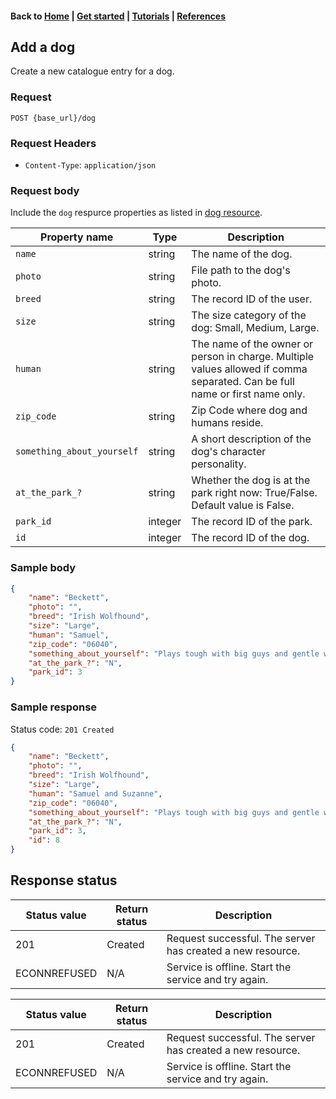 #### Back to [Home](index.md) | [Get started](index.md#get-started) | [Tutorials](index.md#tutorials) | [References](index.md#reference)

## Add a dog
Create a new catalogue entry for a dog.

### Request
```
POST {base_url}/dog
```

### Request Headers
* `Content-Type`: `application/json`


### Request body
Include  the `dog` respurce properties as listed in [dog resource](dog-ref.md).

|Property name   |Type   |Description   |   
|---|---|---|
| `name`  |string   | The name of the dog.  |
| `photo`  |string   | File path to the dog's photo.  |   
| `breed`  |string   | The record ID of the user.  |   
| `size`  |string   | The size category of the dog: Small, Medium, Large.  |   
| `human`  |string  | The name of the owner or person in charge. Multiple values allowed if comma separated. Can be full name or first name only.  | 
| `zip_code`  |string   | Zip Code where dog and humans reside.  |   
| `something_about_yourself`  |string   | A short description of the dog's character personality.  |   
| `at_the_park_?`  |string   | Whether the dog is at the park right now: True/False. Default value is False. |   
| `park_id`  |integer  | The record ID of the park.  |   
| `id`  |integer   | The record ID of the dog.  | 

### Sample body

```json
{
    "name": "Beckett",
    "photo": "",
    "breed": "Irish Wolfhound",
    "size": "Large",
    "human": "Samuel",
    "zip_code": "06040",
    "something_about_yourself": "Plays tough with big guys and gentle with little ones.",
    "at_the_park_?": "N",
    "park_id": 3
}
```
### Sample response
Status code: `201 Created`
```json
{
    "name": "Beckett",
    "photo": "",
    "breed": "Irish Wolfhound",
    "size": "Large",
    "human": "Samuel and Suzanne",
    "zip_code": "06040",
    "something_about_yourself": "Plays tough with big guys and gentle with little ones.",
    "at_the_park_?": "N",
    "park_id": 3,
    "id": 8
}
```
## Response status
|Status value   |Return status  |Description   |   
|---|---|---|
| 201 |Created  | Request successful. The server has created a new resource.  | 
|ECONNREFUSED|N/A|Service is offline. Start the service and try again.|

|Status value   |Return status  |Description   |   
|---|---|---|
| 201 |Created  | Request successful. The server has created a new resource.  | 
|ECONNREFUSED|N/A|Service is offline. Start the service and try again.|
